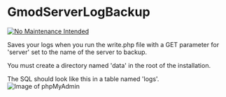 # GmodServerLogBackup

[![No Maintenance Intended](http://unmaintained.tech/badge.svg)](http://unmaintained.tech/)

Saves your logs when you run the write.php file with a GET parameter for 'server' set to the name of the server to backup.

You must create a directory named 'data' in the root of the installation.

The SQL should look like this in a table named 'logs'.
![Image of phpMyAdmin](http://dump.connormcf.com/1453060645)
